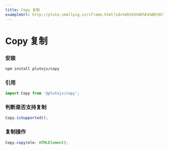 ```yaml
---
title: Copy 复制
exampleUrl: http://pluto.smallpig.cn/iframe.html?id=%E6%93%8D%E4%BD%9C%E5%8F%8D%E9%A6%88-copy-%E5%A4%8D%E5%88%B6%E7%BB%84%E4%BB%B6--story-1
---
```


# Copy 复制

### 安装
``` bash
npm install plutojs/copy
```

### 引用
``` js
import Copy from '@plutojs/copy';
```

### 判断是否支持复制
``` js
Copy.isSupported();
```

### 复制操作
``` js
Copy.copy(ele: HTMLElement);
```